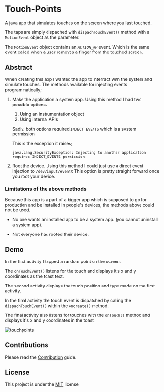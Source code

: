 # Touch-Points

A java app that simulates touches on the screen where you last touched.

The taps are simply dispached with ```dispachTouchEvent()``` method with a ```MotionEvent``` object as the parameter.

The ```MotionEvent``` object  contains an *```ACTION_UP```* event. Which is the same event called when a user removes a finger from the touched screen.


## Abstract

When creating this app I wanted the app to interract with the system and simulate touches.
The  methods available for injecting events programmatically;

 1) Make the application a system app.
      Using this method I had two possible options.
      1) Using an instrumentation object
      2) Using internal APIs
      
      Sadly, both options required ```INJECT_EVENTS``` which is a system permission
      
      This is the exception it raises;
      
      ```java.lang.SecurityException: Injecting to another application requires INJECT_EVENTS permission```
      
 2) Root the device.
    Using this method I could just use a direct event injection to ```/dev/input/eventX```
    This option is pretty straight forward once you root your device.
    
    
### Limitations of the above methods


Because this app is a part of a bigger app which is supposed to go for production and be installed in people's devices,
the methods above could not be used.

 - No one wants an installed app to be a system app. (you cannot uninstall a system app).
 
 - Not everyone has rooted their device.
 
 
## Demo 

In the first activity I tapped a random point on the screen. 

The ```onTouchEvent()``` listens for the touch and displays it's x and y coordinates as the toast text.

The second activity displays the touch position and type made on the first activity. 

In the final activity the touch event is dispatched by calling the  ```dispachTouchEvent()``` within the ```oncreate()``` method.

The final activity also listens for touches with the ```onTouch()``` method and displays it's x and y coordinates in the toast.

![touchpoints](https://user-images.githubusercontent.com/39020723/82736907-ae38b180-9d35-11ea-81cf-9d33e8e23038.gif)


## Contributions

Please read the [Contribution](#) guide.


## License

This project is under the [MIT](https://github.com/leonkoech/Touch-Points/blob/master/LICENSE) license
